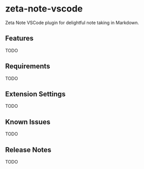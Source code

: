 # zeta-note-vscode

Zeta Note VSCode plugin for delightful note taking in Markdown.

## Features

TODO

## Requirements

TODO

## Extension Settings

TODO

## Known Issues

TODO

## Release Notes

TODO